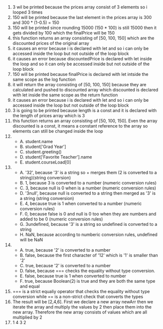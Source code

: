 1. 3 wil be printed because the prices array consist of 3 elements so i looped 3 times
2. 150 will be printed because the last element in the prices array is 300 and 300 * (1-0.5) = 150
3. 150 will be printed since rounding 15000 (150 * 100) is still 15000 then it gets divided by 100 which the finalPrice will be 150
4. this function returns an array consisting of [50, 100, 150] which are the discounted prices of the original array
5. it causes an error because i is declared with let and so i can only be accessed inside the loop but not outside of the loop block
6. it causes an error because discountedPrice is declared with let inside the loop and so it can only be accessed inside but not outside of the loop block
7. 150 will be printed because finalPrice is declared with let intside the same scope as the log function
8. it will return the array consisting of [50, 100, 150] because they are calculated and pushed to discounted array which discounted is declared with let inside the same scope as the return function
9. it causes an error because i is declared with let and so i can only be accessed inside the loop but not outside of the loop block
10. 3 is going to be printed because length is a const and it is declared with the length of prices array which is 3
11. this function returns an array consisting of [50, 100, 150]. Even the array discounted is a const, it means a constant reference to the array so elements can still be changed inside the loop
12. 
    - A. student.name 
    - B. student['Grad Year']
    - C. student.greeting()
    - D. student['Favorite Teacher'].name
    - E. student.courseLoad[0]
13.
    - A. '32', because '3' is a string so + merges them (2 is converted to a string)(string conversion)
    - B. 1, because 3 is converted to a number
    (numeric conversion rules)
    - C. 3, because null is 0 when is a number
    (numeric conversion rules)
    - D. '3null', because null is converted to a string then merged as '3' is a string (string conversion)
    - E. 4, because true is 1 when converted to a number
    (numeric conversion rules)
    - F. 0, because false is 0 and null is 0 too when they are numbers and added to be 0 (numeric conversion rules)
    - G. 3undefined, because '3' is a string so undefined is converted to a string
    - H. NaN, because according to numberic conversion rules, undefined will be NaN
14.
    - A. true, because '2' is converted to a number
    - B. false, because the first character of '12' which is '1' is smaller than '2'
    - C. true, because '2' is converted to a number
    - D. false, because === checks the equality without type conversion.
    - E. false, because true is 1 when converted to number
    - F. true, because Boolean(2) is true and they are both the same type and equal
15. === is a strict equaliy operator that checks the equality without type conversion while == is a non-strict check that converts the types
17. The result will be [2,4,6]. First we declare a new array newArr then we iterate the array and multiply the values by 2 then place them into the new array. Therefore the new array consists of values which are all multiplied by 2
19. 1 4 3 2